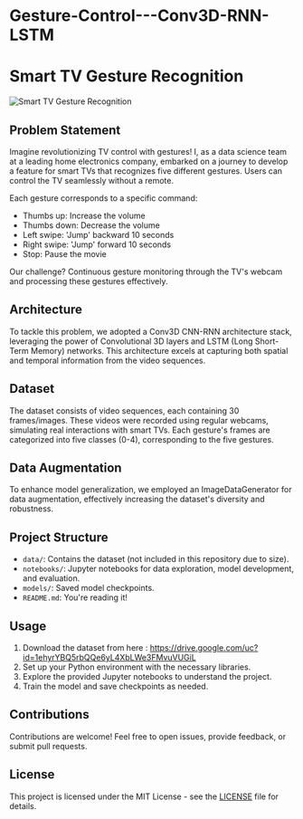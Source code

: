 # Gesture-Control---Conv3D-RNN-LSTM
# Smart TV Gesture Recognition

![Smart TV Gesture Recognition](images/smart_tv.jpg)

## Problem Statement

Imagine revolutionizing TV control with gestures! I, as a data science team at a leading home electronics company, embarked on a journey to develop a feature for smart TVs that recognizes five different gestures. Users can control the TV seamlessly without a remote. 


Each gesture corresponds to a specific command:
- Thumbs up: Increase the volume
- Thumbs down: Decrease the volume
- Left swipe: 'Jump' backward 10 seconds
- Right swipe: 'Jump' forward 10 seconds
- Stop: Pause the movie

Our challenge? Continuous gesture monitoring through the TV's webcam and processing these gestures effectively.

## Architecture

To tackle this problem, we adopted a Conv3D CNN-RNN architecture stack, leveraging the power of Convolutional 3D layers and LSTM (Long Short-Term Memory) networks. This architecture excels at capturing both spatial and temporal information from the video sequences.

## Dataset

The dataset consists of video sequences, each containing 30 frames/images. These videos were recorded using regular webcams, simulating real interactions with smart TVs. Each gesture's frames are categorized into five classes (0-4), corresponding to the five gestures.

## Data Augmentation

To enhance model generalization, we employed an ImageDataGenerator for data augmentation, effectively increasing the dataset's diversity and robustness.

## Project Structure

- `data/`: Contains the dataset (not included in this repository due to size).
- `notebooks/`: Jupyter notebooks for data exploration, model development, and evaluation.
- `models/`: Saved model checkpoints.
- `README.md`: You're reading it!

## Usage

1. Download the dataset from here : https://drive.google.com/uc?id=1ehyrYBQ5rbQQe6yL4XbLWe3FMvuVUGiL
2. Set up your Python environment with the necessary libraries.
3. Explore the provided Jupyter notebooks to understand the project.
4. Train the model and save checkpoints as needed.

## Contributions

Contributions are welcome! Feel free to open issues, provide feedback, or submit pull requests.

## License

This project is licensed under the MIT License - see the [LICENSE](LICENSE) file for details.
